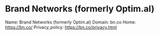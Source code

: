 
# Brand Networks (formerly Optim.al)

Name: Brand Networks (formerly Optim.al)
Domain: bn.co
Home: https://bn.co/
Privacy_policy: https://bn.co/privacy.html
